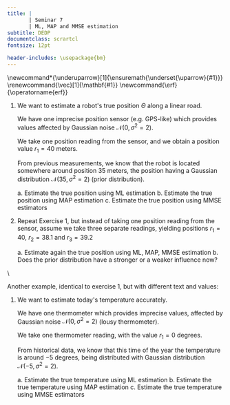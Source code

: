 ```yaml
---
title: | 
       | Seminar 7
       | ML, MAP and MMSE estimation
subtitle: DEDP
documentclass: scrartcl
fontsize: 12pt

header-includes: \usepackage{bm}
---
```


\newcommand*{\underuparrow}[1]{\ensuremath{\underset{\uparrow}{#1}}}
\renewcommand{\vec}[1]{\mathbf{#1}}
\newcommand{\erf}{\operatorname{erf}}


1. We want to estimate a robot's true position $\Theta$ along a linear road.

    We have one imprecise position sensor (e.g. GPS-like) which provides values affected by Gaussian noise $\mathcal{N}(0, \sigma^2=2)$.

    We take one position reading from the sensor, and we obtain a position value $r_1 = 40$ meters.
   
    From previous measurements, we know that the robot is located somewhere around position $35$ meters, 
    the position having a Gaussian distribution $\mathcal{N}(35, \sigma^2 = 2)$ (prior distribution).

   a. Estimate the true position using ML estimation
   b. Estimate the true position using MAP estimation
   c. Estimate the true position using MMSE estimators


2. Repeat Exercise 1, but instead of taking one position reading from the sensor, 
assume we take three separate readings, yielding positions $r_1 = 40$, $r_2 = 38.1$ and $r_3 = 39.2$

    a. Estimate again the true position using ML, MAP, MMSE estimation
    b. Does the prior distribution have a stronger or a weaker influence now?

\ 


Another example, identical to exercise 1, but with different text and values:

1. We want to estimate today's temperature accurately.

   We have one thermometer which provides imprecise values, affected by Gaussian noise $\mathcal{N}(0, \sigma^2=2)$ (lousy thermometer).
   
   We take one thermometer reading, with the value $r_1 = 0$ degrees.
   
   From historical data, we know that this time of the year the temperature is around $-5$ degrees, 
   being distributed with Gaussian distribution $\mathcal{N}(-5, \sigma^2 = 2)$.

   a. Estimate the true temperature using ML estimation
   b. Estimate the true temperature using MAP estimation
   c. Estimate the true temperature using MMSE estimators
